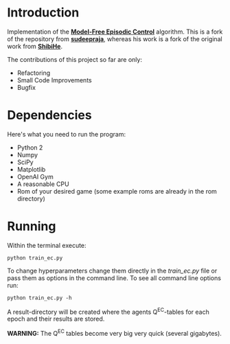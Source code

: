 # Introduction
Implementation of the
**[Model-Free Episodic Control](http://arxiv.org/abs/1606.04460)**
algorithm. This is a fork of the repository from
**[sudeepraja](https://github.com/sudeepraja/Model-Free-Episodic-Control)**,
whereas his work is a fork of the original work from
**[ShibiHe](https://github.com/ShibiHe/Model-Free-Episodic-Control)**.

The contributions of this project so far are only:
- Refactoring
- Small Code Improvements
- Bugfix


# Dependencies
Here's what you need to run the program:
- Python 2
- Numpy
- SciPy
- Matplotlib
- OpenAI Gym
- A reasonable CPU
- Rom of your desired game (some example roms are already in the rom directory)


# Running
Within the terminal execute:

`python train_ec.py`

To change hyperparameters change them directly in the *train_ec.py* file
or pass them as options in the command line. To see all command line options
run:

`python train_ec.py -h`

A result-directory will be created where the agents Q<sup>EC</sup>-tables for
each epoch and their results are stored.

**WARNING:** The Q<sup>EC</sup> tables become very big very quick
(several gigabytes).
